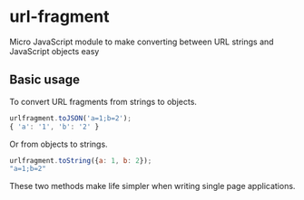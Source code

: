 # url-fragment
Micro JavaScript module to make converting between URL strings and JavaScript objects easy


## Basic usage

To convert URL fragments from strings to objects.

```javascript
urlfragment.toJSON('a=1;b=2');
{ 'a': '1', 'b': '2' }
```

Or from objects to strings.

```javascript
urlfragment.toString({a: 1, b: 2});
"a=1;b=2"
```

These two methods make life simpler when writing single page applications.

